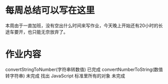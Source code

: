 # 每周总结可以写在这里

本周由于一直加班，没有空出什么时间来写作业，今天晚上开始还有20小时的长途车要开，也只能无奈放弃了。

# 作业内容

convertStringToNumber(字符串转数值) 已完成
convertNumberToString(数值转字符串) 未完成
找出 JavaScript 标准里所有的对象 未完成
